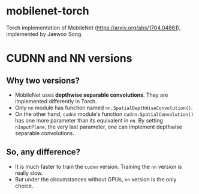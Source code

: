 # mobilenet-torch
Torch implementation of MobileNet (https://arxiv.org/abs/1704.04861), implemented by Jaewoo Song.

# CUDNN and NN versions

## Why two versions?
* MobileNet uses __depthwise separable convolutions__. They are implemented differently in Torch.
* Only `nn` module has function named `nn.SpatialDepthWiseConvolution()`.
* On the other hand, `cudnn` module's function `cudnn.SpatialConvolution()` has one more parameter than its equivalent in `nn`. By setting `nInputPlane`, the very last parameter, one can implement depthwise separable convolutions.

## So, any difference?
* It is much faster to train the `cudnn` version. Training the `nn` version is really slow.
* But under the circumstances without GPUs, `nn` version is the only choice.
